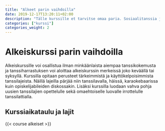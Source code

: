 ```yaml
---
title: "Alkeet parin vaihdoilla"
date: 2019-12-17T13:20:11+02:00
description: "Tälle kurssille et tarvitse omaa paria. Sosiaalitanssia ja uusiin ihmisiin tutustumista parhaimmillaan."
categories: ["kurssi"]
categories_weight: 2
---
```

# Alkeiskurssi parin vaihdoilla
Alkeiskurssille voi osallistua ilman minkäänlaista aiempaa tanssikokemusta ja tanssiharrastuksen voi aloittaa alkeiskurssin merkeissä joko keväällä tai syksyllä. Kurssilla opitaan perusteet tärkeimmistä ja käyttökelpoisimmista tanssilajeista. Näillä lajeilla pärjää niin tanssilavalla, häissä, karaokebaarissa kuin opiskelijabileiden diskossakin. Lisäksi kurssilla luodaan vahva pohja uusien tanssilajien opettelulle sekä omaehtoiselle luovalle irrottelulle tanssilattialla.

## Kurssiaikataulu ja lajit
{{< course alkeiset >}}
